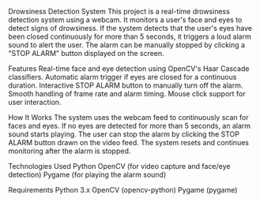 Drowsiness Detection System
This project is a real-time drowsiness detection system using a webcam. It monitors a user's face and eyes to detect signs of drowsiness. If the system detects that the user's eyes have been closed continuously for more than 5 seconds, it triggers a loud alarm sound to alert the user. The alarm can be manually stopped by clicking a "STOP ALARM" button displayed on the screen.

Features
Real-time face and eye detection using OpenCV's Haar Cascade classifiers.
Automatic alarm trigger if eyes are closed for a continuous duration.
Interactive STOP ALARM button to manually turn off the alarm.
Smooth handling of frame rate and alarm timing.
Mouse click support for user interaction.

How It Works
The system uses the webcam feed to continuously scan for faces and eyes.
If no eyes are detected for more than 5 seconds, an alarm sound starts playing.
The user can stop the alarm by clicking the STOP ALARM button drawn on the video feed.
The system resets and continues monitoring after the alarm is stopped.

Technologies Used
Python
OpenCV (for video capture and face/eye detection)
Pygame (for playing the alarm sound)

Requirements
Python 3.x
OpenCV (opencv-python)
Pygame (pygame)

